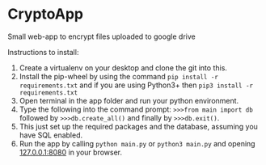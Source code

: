 # CryptoApp
Small web-app to encrypt files uploaded to google drive

Instructions to install:
1. Create a virtualenv on your desktop and clone the git into this.
2. Install the pip-wheel by using the command `pip install -r requirements.txt` and if you are using Python3+ then `pip3 install -r requirements.txt`
3. Open terminal in the app folder and run your python environment.
4. Type the following into the command prompt: `>>>from main import db` followed by `>>>db.create_all()` and finally by `>>>db.exit()`.
5. This just set up the required packages and the database, assuming you have SQL enabled. 
6. Run the app by calling `python main.py` or `python3 main.py` and opening [127.0.0.1:8080](http://127.0.0.1:8080) in your browser.
